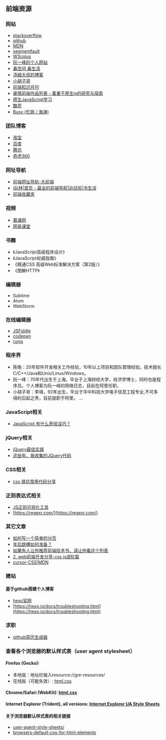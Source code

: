 ## 前端资源
### 网站
- [stackoverflow](https://stackoverflow.com/)
- [github](https://github.com/)
- [MDN](https://developer.mozilla.org/zh-CN/docs/Learn)
- [segmentfault](https://segmentfault.com/)
- [W3cplus](http://www.w3cplus.com/)
- [阮一峰的个人网站](http://www.ruanyifeng.com)
- [鑫空间 鑫生活](http://www.zhangxinxu.com/)
- [汤姆大叔的博客](http://www.cnblogs.com/TomXu/)
- [小胡子哥](http://www.barretlee.com/entry/)
- [前端知识月刊](http://jsfront.org/month/)
- [豪情前端作品列表 - 着重于原生js的研究与探索](https://jikeytang.github.io/)
- [原生JavaScript学习](http://fgm.cc/learn/)
- [酷壳](https://coolshell.cn/)
- [Busy (忙姐 / 海涛)](http://moyu-edu.com/b/)


### 团队博客
- [淘宝](http://taobaofed.org/)
- [百度](http://fex.baidu.com/)
- [腾讯](http://www.alloyteam.com/)
- [奇虎360](https://75team.com/)

### 网址导航
- [前端网址导航-大前端](http://www.daqianduan.com/nav)
- [i玩林|首页 - 最全的前端导航|运动风|冷生活](http://www.iwan0.com/)
- [前端收藏夹](http://collect.w3ctrain.com/)

### 视频
- [慕课网](http://www.imooc.com/)
- [网易课堂](http://study.163.com/)

### 书籍
- 《JavaScript高级程序设计》
- 《JavaScript权威指南》
- 《精通CSS 高级Web标准解决方案（第2版）》
- 《图解HTTP》


### 编辑器
- Sublime
- Atom
- WebStorm

### 在线编辑器
- [JSFiddle](https://jsfiddle.net/)
- [codepen](https://codepen.io/)
- [runjs](http://runjs.cn/code)

### 程序界
- 陈皓：20年软件开发相关工作经验，10年以上项目和团队管理经验。技术擅长C/C++/Java和Unix/Linux/Windows。
- 阮一峰：70年代出生于上海。毕业于上海财经大学，经济学博士，同时也是程序员。个人博客为阮一峰的网络日志，目前在阿里任职。
- 小胡子哥：李靖，92年出生，毕业于华中科技大学电子信息工程专业,不可多得的后起之秀，目前就职于阿里。
...

### JavaScript相关
- [JavaScript 有什么奇技淫巧？](https://www.zhihu.com/question/27428135)

### jQuery相关
- [jQuery最佳实践](http://www.ruanyifeng.com/blog/2011/08/jquery_best_practices.html)
- [这些年、我收集的JQuery代码](http://www.cnblogs.com/edison1105/archive/2012/07/31/2617518.html)


### CSS相关
- [css 填坑常用代码分享](http://www.cnblogs.com/jikey/p/4233003.html)

### 正则表达式相关
- [JS正则可视化工具](https://regexper.com/)
- [https://regexr.com/](https://regexr.com/)

### 其它文章
- [如何写一个简单的分页](http://f2e.souche.com/blog/ru-he-xie-ge-jian-dan-de-fen-ye/)
- [年后跳槽如何准备？](http://www.cnblogs.com/jikey/p/5201185.html)
- [如果有人让你推荐前端技术书，请让他看这个列表](http://web.jobbole.com/86734/)
- [2. web前端开发分享-css,js进阶篇](http://www.cnblogs.com/jikey/p/3601666.html)
- [cursor-CSS|MDN](https://developer.mozilla.org/en-US/docs/Web/CSS/cursor)

### 建站
#### 基于github搭建个人博客
- [hexo官网](https://hexo.io/)
- [https://hexo.io/docs/troubleshooting.html](https://hexo.io/docs/troubleshooting.html)

### 求职
- [github简历生成器](https://resume.github.io/)

### 查看各个浏览器的默认样式表（user agent stylesheet）
#### Firefox (Gecko):
- 本地版：地址栏输入resource://gre-resources/
- 在线版（可能失效）: [html.css](https://mxr.mozilla.org/mozilla-central/source/layout/style/html.css) 
#### Chrome/Safari (WebKit): [html.css](http://trac.webkit.org/browser/trunk/Source/WebCore/css/html.css)
#### Internet Explorer (Trident), all versions: [Internet Explorer UA Style Sheets](http://www.iecss.com/)
#### 关于浏览器默认样式表的相关链接
- [user-agent-style-sheets/](https://meiert.com/en/blog/user-agent-style-sheets/)
- [browsers-default-css-for-html-elements](https://stackoverflow.com/questions/6867254/browsers-default-css-for-html-elements?noredirect=1)





